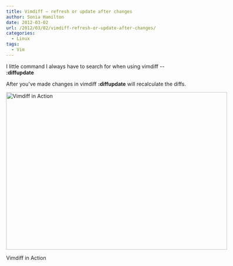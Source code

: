 ```yaml
---
title: Vimdiff – refresh or update after changes
author: Sonia Hamilton
date: 2012-03-02
url: /2012/03/02/vimdiff-refresh-or-update-after-changes/
categories:
  - Linux
tags:
  - Vim
---
```


I little command I always have to search for when using vimdiff -- **:diffupdate**

<!--more-->

After you've made changes in vimdiff **:diffupdate** will recalculate the diffs.

<div class="wp-caption alignnone" style="width: 610px">
  <img title="Vimdiff in Action" src="http://www.vim.org/images/vimdiff.png" alt="Vimdiff in Action" width="602" height="430" />
  
  <p class="wp-caption-text">
    Vimdiff in Action
  </p>
</div>
